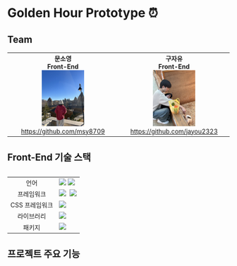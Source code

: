 # Golden Hour Prototype ⏰

## Team

<table align="center" style="width:100%;">
  <tr align="center">
    <td style="width: 50%;">
        <b>문소영</b>
        <br/>
        <b>Front-End</b>
        <br/>
        <img src='./prototype/src/assets/github_sy.jpg' width="40%">
        <br/>
        <a href="https://github.com/msy8709">https://github.com/msy8709</a>
    </td>
    <td style="width: 50%;">
        <b>구자유</b>
        <br/>
        <b>Front-End</b>
        <br/>
        <img src='./prototype/src/assets/github_jy.jpg' width="40%">
        <br/>
        <a href="https://github.com/jayou2323">https://github.com/jayou2323</a>
    </td>
  </tr>
<table>

## Front-End 기술 스택

<table>
<tr>
 <td align="center">언어</td>
 <td>
  <img src="https://img.shields.io/badge/JavaScript-F7DF1E?style=for-the-badge&logo=JavaScript&logoColor=white"/>
  <img src="https://img.shields.io/badge/HTML-239120?style=for-the-badge&logo=html5&logoColor=white"/>
 </td>
</tr>
<tr>
 <td align="center">프레임워크</td>
 <td>
 <img src="https://img.shields.io/badge/React-20232A?style=for-the-badge&logo=react&logoColor=61DAFB"/>&nbsp
  <img src="https://img.shields.io/badge/React_Native-20232A?style=for-the-badge&logo=react&logoColor=61DAFB"/>

 </td>
</tr>
<tr>
 <td align="center">CSS 프레임워크</td>
 <td>
  <img src="https://img.shields.io/badge/CSS-239120?&style=for-the-badge&logo=css3&logoColor=white"/>
 </td>
</tr>
<tr>
 <td align="center">라이브러리</td>
 <td>
  <img src="https://img.shields.io/badge/Redux-593D88?style=for-the-badge&logo=redux&logoColor=white"/>&nbsp
 </td>
</tr>
<tr>
 <td align="center">패키지</td>
 <td>
    <img src="https://img.shields.io/badge/npm-CB3837?style=for-the-badge&logo=NPM&logoColor=ffffff"/>
  </td>
</tr>
</table>


## 프로젝트 주요 기능
